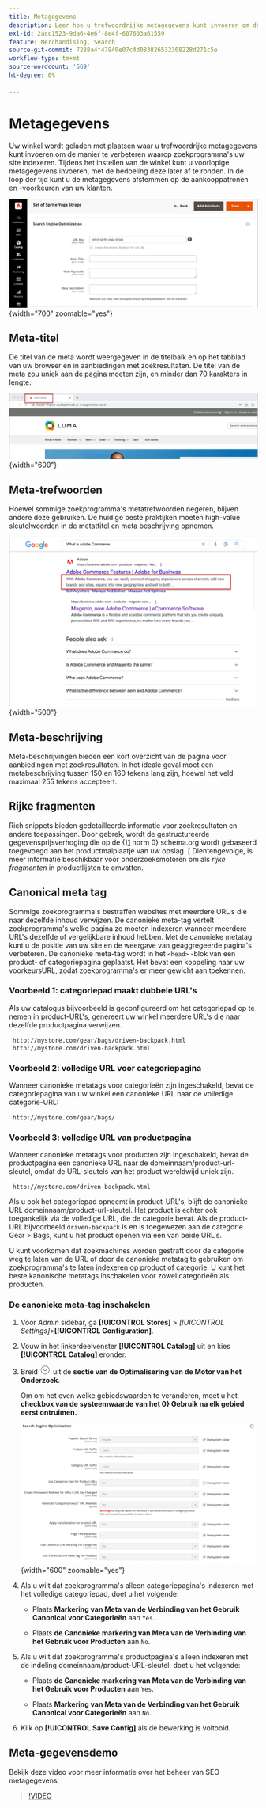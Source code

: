 ```yaml
---
title: Metagegevens
description: Leer hoe u trefwoordrijke metagegevens kunt invoeren om de manier te verbeteren waarop zoekprogramma's uw Commerce-site indexeren.
exl-id: 2acc1523-9da6-4e6f-8e4f-607603a61559
feature: Merchandising, Search
source-git-commit: 7288a4f47940e07c4d083826532308228d271c5e
workflow-type: tm+mt
source-wordcount: '669'
ht-degree: 0%

---
```


# Metagegevens

Uw winkel wordt geladen met plaatsen waar u trefwoordrijke metagegevens kunt invoeren om de manier te verbeteren waarop zoekprogramma&#39;s uw site indexeren. Tijdens het instellen van de winkel kunt u voorlopige metagegevens invoeren, met de bedoeling deze later af te ronden. In de loop der tijd kunt u de metagegevens afstemmen op de aankooppatronen en -voorkeuren van uw klanten.

![ montages van het Product - de optimalisering van de onderzoeksmotor ](./assets/product-basic-settings-search-engine-optimization-yoga-strap.png){width="700" zoomable="yes"}

## Meta-titel

De titel van de meta wordt weergegeven in de titelbalk en op het tabblad van uw browser en in aanbiedingen met zoekresultaten. De titel van de meta zou uniek aan de pagina moeten zijn, en minder dan 70 karakters in lengte.

![ storefront van het Voorbeeld - metattitle ](./assets/storefront-home-page-meta-title.png){width="600"}

## Meta-trefwoorden

Hoewel sommige zoekprogramma&#39;s metatrefwoorden negeren, blijven andere deze gebruiken. De huidige beste praktijken moeten high-value sleutelwoorden in de metattitel en meta beschrijving opnemen.

![ browser van het Web onderzoek - metatrefwoorden ](./assets/storefront-meta-description.png){width="500"}

## Meta-beschrijving

Meta-beschrijvingen bieden een kort overzicht van de pagina voor aanbiedingen met zoekresultaten. In het ideale geval moet een metabeschrijving tussen 150 en 160 tekens lang zijn, hoewel het veld maximaal 255 tekens accepteert.

## Rijke fragmenten

Rich snippets bieden gedetailleerde informatie voor zoekresultaten en andere toepassingen. Door gebrek, wordt de gestructureerde gegevensprijsverhoging die op de {][1] norm 0} schema.org wordt gebaseerd toegevoegd aan het productmalplaatje van uw opslag. [ Dientengevolge, is meer informatie beschikbaar voor onderzoeksmotoren om als _rijke fragmenten_ in productlijsten te omvatten.

## Canonical meta tag

Sommige zoekprogramma&#39;s bestraffen websites met meerdere URL&#39;s die naar dezelfde inhoud verwijzen. De canonieke meta-tag vertelt zoekprogramma&#39;s welke pagina ze moeten indexeren wanneer meerdere URL&#39;s dezelfde of vergelijkbare inhoud hebben. Met de canonieke metatag kunt u de positie van uw site en de weergave van geaggregeerde pagina&#39;s verbeteren. De canonieke meta-tag wordt in het `<head>` -blok van een product- of categoriepagina geplaatst. Het bevat een koppeling naar uw voorkeursURL, zodat zoekprogramma&#39;s er meer gewicht aan toekennen.

### Voorbeeld 1: categoriepad maakt dubbele URL&#39;s

Als uw catalogus bijvoorbeeld is geconfigureerd om het categoriepad op te nemen in product-URL&#39;s, genereert uw winkel meerdere URL&#39;s die naar dezelfde productpagina verwijzen.

     http://mystore.com/gear/bags/driven-backpack.html
     http://mystore.com/driven-backpack.html 

### Voorbeeld 2: volledige URL voor categoriepagina

Wanneer canonieke metatags voor categorieën zijn ingeschakeld, bevat de categoriepagina van uw winkel een canonieke URL naar de volledige categorie-URL:

     http://mystore.com/gear/bags/

### Voorbeeld 3: volledige URL van productpagina

Wanneer canonieke metatags voor producten zijn ingeschakeld, bevat de productpagina een canonieke URL naar de domeinnaam/product-url-sleutel, omdat de URL-sleutels van het product wereldwijd uniek zijn.

     http://mystore.com/driven-backpack.html

Als u ook het categoriepad opneemt in product-URL&#39;s, blijft de canonieke URL domeinnaam/product-url-sleutel. Het product is echter ook toegankelijk via de volledige URL, die de categorie bevat. Als de product-URL bijvoorbeeld `driven-backpack` is en is toegewezen aan de categorie Gear > Bags, kunt u het product openen via een van beide URL&#39;s.

U kunt voorkomen dat zoekmachines worden gestraft door de categorie weg te laten van de URL of door de canonieke metatag te gebruiken om zoekprogramma&#39;s te laten indexeren op product of categorie. U kunt het beste kanonische metatags inschakelen voor zowel categorieën als producten.

### De canonieke meta-tag inschakelen

1. Voor _Admin_ sidebar, ga **[!UICONTROL Stores]** > _[!UICONTROL Settings]_>**[!UICONTROL Configuration]**.

1. Vouw in het linkerdeelvenster **[!UICONTROL Catalog]** uit en kies **[!UICONTROL Catalog]** eronder.

1. Breid ![ selecteur van de Uitbreiding ](../assets/icon-display-expand.png) uit de **sectie van de Optimalisering van de Motor van het Onderzoek**.

   Om om het even welke gebiedswaarden te veranderen, moet u het **checkbox van de systeemwaarde van het 0} Gebruik na elk gebied eerst ontruimen.**

   ![ configuratie van de Catalogus - de optimalisering van de onderzoeksmotor ](../configuration-reference/catalog/assets/catalog-search-engine-optimization.png){width="600" zoomable="yes"}

1. Als u wilt dat zoekprogramma&#39;s alleen categoriepagina&#39;s indexeren met het volledige categoriepad, doet u het volgende:

   - Plaats **Markering van Meta van de Verbinding van het Gebruik Canonical voor Categorieën** aan `Yes`.

   - Plaats **de Canonieke markering van Meta van de Verbinding van het Gebruik voor Producten** aan `No`.

1. Als u wilt dat zoekprogramma&#39;s productpagina&#39;s alleen indexeren met de indeling domeinnaam/product-URL-sleutel, doet u het volgende:

   - Plaats **de Canonieke markering van Meta van de Verbinding van het Gebruik voor Producten** aan `Yes`.

   - Plaats **Markering van Meta van de Verbinding van het Gebruik Canonical voor Categorieën** aan `No`.

1. Klik op **[!UICONTROL Save Config]** als de bewerking is voltooid.

## Meta-gegevensdemo

Bekijk deze video voor meer informatie over het beheer van SEO-metagegevens:

>[!VIDEO](https://video.tv.adobe.com/v/343750?quality=12&learn=on)

[1]: https://schema.org/
